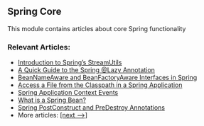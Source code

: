## Spring Core

This module contains articles about core Spring functionality

### Relevant Articles:

- [Introduction to Spring’s StreamUtils](https://www.baeldung.com/spring-stream-utils)
- [A Quick Guide to the Spring @Lazy Annotation](https://www.baeldung.com/spring-lazy-annotation)
- [BeanNameAware and BeanFactoryAware Interfaces in Spring](https://www.baeldung.com/spring-bean-name-factory-aware)
- [Access a File from the Classpath in a Spring Application](https://www.baeldung.com/spring-classpath-file-access)
- [Spring Application Context Events](https://www.baeldung.com/spring-context-events)
- [What is a Spring Bean?](https://www.baeldung.com/spring-bean)
- [Spring PostConstruct and PreDestroy Annotations](https://www.baeldung.com/spring-postconstruct-predestroy)
- More articles: [[next -->]](/spring-core-2)

